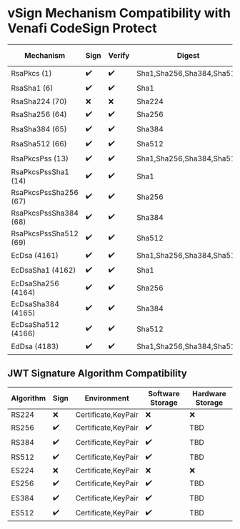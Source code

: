 # vSign Mechanism Compatibility with Venafi CodeSign Protect

| Mechanism | Sign | Verify | Digest | Environment Type | Software Storage | Hardware Storage |
| --------- | ---- | ------ | ------ | ---------------- | ---------------- | ---------------- |
| RsaPkcs (1) | :heavy_check_mark: |  :heavy_check_mark: | Sha1,Sha256,Sha384,Sha512 | Certificate,KeyPair | TBD | TBD |
| RsaSha1 (6) | :heavy_check_mark: | :heavy_check_mark: | Sha1 | Certificate,KeyPair | TBD | TBD |
| RsaSha224 (70) | :x: | :x: | Sha224 | Certificate,KeyPair | TBD | TBD |
| RsaSha256 (64) | :heavy_check_mark: | :heavy_check_mark: | Sha256 | Certificate,KeyPair | TBD | TBD |
| RsaSha384 (65) | :heavy_check_mark: | :heavy_check_mark: | Sha384 | Certificate,KeyPair | TBD | TBD |
| RsaSha512 (66) | :heavy_check_mark: | :heavy_check_mark: | Sha512 | Certificate,KeyPair | TBD | TBD |
| RsaPkcsPss (13) | :heavy_check_mark: | :heavy_check_mark: | Sha1,Sha256,Sha384,Sha512 | Certificate,KeyPair | TBD | TBD
| RsaPkcsPssSha1 (14) | :heavy_check_mark: | :heavy_check_mark: | Sha1 | Certificate,KeyPair | TBD | TBD |
| RsaPkcsPssSha256 (67) | :heavy_check_mark: | :heavy_check_mark: | Sha256 | Certificate,KeyPair | :heavy_check_mark: | :x: |
| RsaPkcsPssSha384 (68) | :heavy_check_mark: | :heavy_check_mark: | Sha384 | Certificate,KeyPair | TBD | TBD |
| RsaPkcsPssSha512 (69) | :heavy_check_mark: | :heavy_check_mark: | Sha512 | Certificate,KeyPair | TBD | TBD |
| EcDsa (4161) | :heavy_check_mark: | :heavy_check_mark: | Sha1,Sha256,Sha384,Sha512 | Certificate,KeyPair | TBD | TBD |
| EcDsaSha1 (4162) | :heavy_check_mark: | :heavy_check_mark: | Sha1 | Certificate,KeyPair | TBD | TBD |
| EcDsaSha256 (4164) | :heavy_check_mark: | :heavy_check_mark: | Sha256 | Certificate,KeyPair | TBD | TBD |
| EcDsaSha384 (4165) | :heavy_check_mark: | :heavy_check_mark: | Sha384 | Certificate,KeyPair | TBD | TBD |
| EcDsaSha512 (4166) | :heavy_check_mark: | :heavy_check_mark: | Sha512 | Certificate,KeyPair | TBD | TBD |
| EdDsa (4183) | :heavy_check_mark: | :heavy_check_mark: | Sha1,Sha256,Sha384,Sha512 | Certificate,KeyPair | TBD | TBD |

## JWT Signature Algorithm Compatibility

| Algorithm | Sign | Environment | Software Storage | Hardware Storage |
| --------- | ---- | ----------- | ---------------- | ---------------- |
| RS224 | :x: | Certificate,KeyPair | :x: | :x: |
| RS256 | :heavy_check_mark: | Certificate,KeyPair | :heavy_check_mark: | TBD |
| RS384 | :heavy_check_mark: | Certificate,KeyPair | :heavy_check_mark: | TBD |
| RS512 | :heavy_check_mark: | Certificate,KeyPair | :heavy_check_mark: | TBD |
| ES224 | :x: | Certificate,KeyPair | :x: | :x: |
| ES256 | :heavy_check_mark: | Certificate,KeyPair | :heavy_check_mark: | TBD |
| ES384 | :heavy_check_mark: | Certificate,KeyPair | :heavy_check_mark: | TBD |
| ES512 | :heavy_check_mark: | Certificate,KeyPair | :heavy_check_mark: | TBD |
